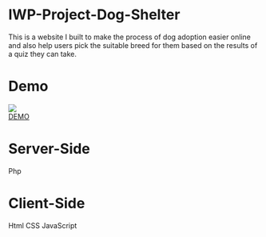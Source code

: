 # IWP-Project-Dog-Shelter
This is a website I built to make the process of dog adoption easier online and also help users pick the suitable breed for them based on the results of a quiz they can take.

# Demo
[![](https://raw.githubusercontent.com/vs22202/Paws4Lyf/master/src/images/landing-img.png)](http://www.paws4lyf.duckdns.org)
<br>
[DEMO](http://www.paws4lyf.duckdns.org)


# Server-Side
Php
# Client-Side
Html CSS JavaScript

